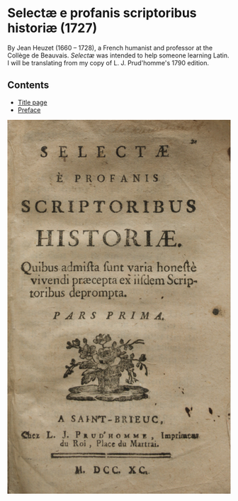 # Selectæ e profanis scriptoribus historiæ (1727) 
By Jean Heuzet (1660 – 1728), a French humanist and professor at the Collège de Beauvais. *Selectæ* was intended to help someone learning Latin. I will be translating from my copy of L. J. Prud'homme's 1790 edition.

## Contents
- [Title page](./0.0-title-page.md)
- [Preface](./0.1-preface.md)

![The title page of L. J. Prud'homme's 1790 edition of *Selectæ e profanis scriptoribus historiæ*](./images/0.0-title-page.jpg)